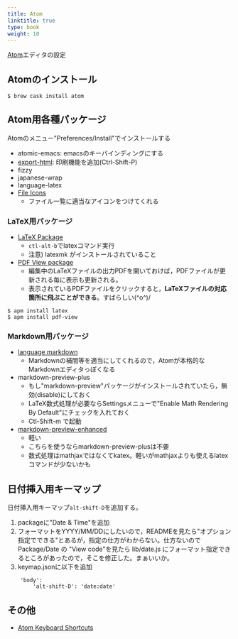 ```yaml
---
title: Atom
linktitle: true
type: book
weight: 10
---
```


[Atom](https://atom.io/)エディタの設定

## Atomのインストール
```
$ brew cask install atom
```

## Atom用各種パッケージ

Atomのメニュー"Preferences/Install"でインストールする

- atomic-emacs: emacsのキーバインディングにする
- [export-html](https://qiita.com/nobuhito/items/b062a8b423d8117c9c0d): 印刷機能を追加(Ctrl-Shift-P)
- fizzy
- japanese-wrap
- language-latex
- [File Icons](https://github.com/file-icons/atom)
  - ファイル一覧に適当なアイコンをつけてくれる

### LaTeX用パッケージ

- [LaTeX Package](https://atom.io/packages/latex)
  - `ctl-alt-b`でlatexコマンド実行
  - 注意) latexmk がインストールされていること
- [PDF View package](https://github.com/izuzak/atom-pdf-view)
  - 編集中のLaTeXファイルの出力PDFを開いておけば，PDFファイルが更新される毎に表示も更新される。
  - 表示されているPDFファイルをクリックすると，**LaTeXファイルの対応箇所に飛ぶことができる**。すばらしい\(^o^)/

```
$ apm install latex
$ apm install pdf-view
```


### Markdown用パッケージ

- [language markdown](https://github.com/burodepeper/language-markdown)
  - Markdownの補間等を適当にしてくれるので，Atomが本格的なMarkdownエディタっぽくなる
- markdown-preview-plus
	- もし"markdown-preview"パッケージがインストールされていたら，無効(disable)にしておく
	- LaTeX数式処理が必要ならSettingsメニューで"Enable Math Rendering By Default"にチェックを入れておく
	- Ctl-Shift-m で起動
- [markdown-preview-enhanced](https://atom.io/packages/markdown-preview-enhanced)
	- 軽い
	- こちらを使うならmarkdown-preview-plusは不要
	- 数式処理はmathjaxではなくてkatex。軽いがmathjaxよりも使えるlatexコマンドが少ないかも


## 日付挿入用キーマップ

日付挿入用キーマップ`alt-shift-D`を追加する。

1. packageに"Date & Time"を追加
2. フォーマットをYYYY/MM/DDにしたいので，READMEを見たら"オプション指定でできる"とあるが，指定の仕方がわからない。仕方ないのでPackage/Date の "View code"を見たら lib/date.js にフォーマット指定できるところがあったので，そこを修正した。まぁいいか。
3. keymap.jsonに以下を追加
```
    'body':
        'alt-shift-D': 'date:date'
```

## その他

- [Atom Keyboard Shortcuts](https://github.com/nwinkler/atom-keyboard-shortcuts)
